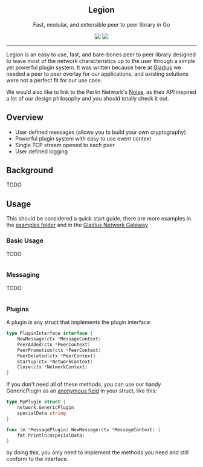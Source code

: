 
<p align="center">
  <h2 align="center">Legion</h2>
  <p align="center">Fast, modular, and extensible peer to peer library in Go</p>
  <p align="center">
    <a href="https://travis-ci.com/gladiusio/legion"><img src="https://travis-ci.com/gladiusio/legion.svg?branch=master"></a>
    <a href="https://goreportcard.com/report/github.com/gladiusio/legion"><img src="https://goreportcard.com/badge/github.com/gladiusio/legion"></a>
  </p>
</p>

---

Legion is an easy to use, fast, and bare-bones peer to peer library designed to leave most of the network characteristics up to the 
user through a simple yet powerful plugin system. It was written because here at [Gladius](https://gladius.io) we needed a peer
to peer overlay for our applications, and existing solutions were not a perfect fit for our use case. 

We would also like to link to the Perlin Network's [Noise](https://github.com/perlin-network/noise), as their API inspired 
a lot of our design philosophy and you should totally check it out.

## Overview

- User defined messages (allows you to build your own cryptography)
- Powerful plugin system with easy to use event context
- Single TCP stream opened to each peer
- User defined logging

## Background

TODO

## Usage

This should be considered a quick start guide, there are more examples in the 
[examples folder](https://github.com/gladiusio/legion/tree/readme-cleanup/examples) and in the 
[Gladius Network Gateway](https://github.com/gladiusio/gladius-network-gateway)

### Basic Usage
TODO
```golang

```

### Messaging
TODO
```golang

```

### Plugins

A plugin is any struct that implements the plugin interface:

```go
type PluginInterface interface {
	NewMessage(ctx *MessageContext)
	PeerAdded(ctx *PeerContext)
	PeerPromotion(ctx *PeerContext)
	PeerDeleted(ctx *PeerContext)
	Startup(ctx *NetworkContext)
	Close(ctx *NetworkContext)
}
```

If you don't need all of these methods, you can use our handy GenericPlugin as an 
[anonymous field](http://golangtutorials.blogspot.com/2011/06/anonymous-fields-in-structs-like-object.html) 
in your struct, like this:

```go
type MyPlugin struct {
	network.GenericPlugin
	specialData string
}

func (m *MessagePlugin) NewMessage(ctx *MessageContext) {
	fmt.Println(mspecialData)
}
```

by doing this, you only need to implement the methods you need and still conform to the interface.